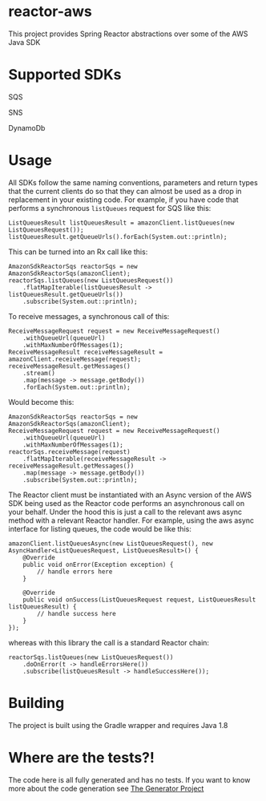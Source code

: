 # reactor-aws

This project provides Spring Reactor abstractions over some of the AWS Java SDK

# Supported SDKs

SQS

SNS

DynamoDb

# Usage

All SDKs follow the same naming conventions, parameters and return types that the current clients do so that they can almost be used as a drop in replacement in your existing code.  For example, if you have code that performs a synchronous `listQueues` request for SQS like this:

```
ListQueuesResult listQueuesResult = amazonClient.listQueues(new ListQueuesRequest());
listQueuesResult.getQueueUrls().forEach(System.out::println);
```

This can be turned into an Rx call like this:

```
AmazonSdkReactorSqs reactorSqs = new AmazonSdkReactorSqs(amazonClient);
reactorSqs.listQueues(new ListQueuesRequest())
	.flatMapIterable(listQueuesResult -> listQueuesResult.getQueueUrls())
	.subscribe(System.out::println);
```

To receive messages, a synchronous call of this:

```
ReceiveMessageRequest request = new ReceiveMessageRequest()
	.withQueueUrl(queueUrl)
	.withMaxNumberOfMessages(1);
ReceiveMessageResult receiveMessageResult = amazonClient.receiveMessage(request);
receiveMessageResult.getMessages()
	.stream()
	.map(message -> message.getBody())
	.forEach(System.out::println);
```

Would become this:

```
AmazonSdkReactorSqs reactorSqs = new AmazonSdkReactorSqs(amazonClient);
ReceiveMessageRequest request = new ReceiveMessageRequest()
	.withQueueUrl(queueUrl)
	.withMaxNumberOfMessages(1);
reactorSqs.receiveMessage(request)
	.flatMapIterable(receiveMessageResult -> receiveMessageResult.getMessages())
	.map(message -> message.getBody())
	.subscribe(System.out::println);
```

The Reactor client must be instantiated with an Async version of the AWS SDK being used as the Reactor code performs an asynchronous call on your behalf.  Under the hood this is just a call to the relevant aws async method with a relevant Reactor handler.  For example, using the aws async interface for listing queues, the code would be like this:

```
amazonClient.listQueuesAsync(new ListQueuesRequest(), new AsyncHandler<ListQueuesRequest, ListQueuesResult>() {
	@Override
	public void onError(Exception exception) {
		// handle errors here
	}

	@Override
	public void onSuccess(ListQueuesRequest request, ListQueuesResult listQueuesResult) {
		// handle success here
	}
});
```

whereas with this library the call is a standard Reactor chain:

```
reactorSqs.listQueues(new ListQueuesRequest())
	.doOnError(t -> handleErrorsHere())
	.subscribe(listQueuesResult -> handleSuccessHere());
```

Building
========

The project is built using the Gradle wrapper and requires Java 1.8

Where are the tests?!
=====================

The code here is all fully generated and has no tests.  If you want to know more about the code generation see [The Generator Project](https://github.com/tddmonkey/rx-aws-generator)
